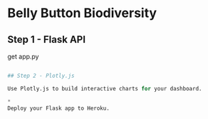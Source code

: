 # Belly Button Biodiversity

## Step 1 - Flask API

get app.py

```python

## Step 2 - Plotly.js

Use Plotly.js to build interactive charts for your dashboard.

*
Deploy your Flask app to Heroku.

